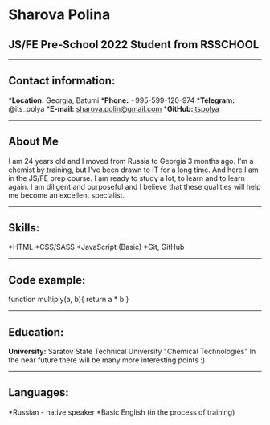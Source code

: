 # Sharova Polina
## JS/FE Pre-School 2022 Student from RSSCHOOL
****
## Contact information:
*__Location:__ Georgia, Batumi
*__Phone:__ +995-599-120-974
*__Telegram:__ @its_polya
*__E-mail:__ sharova.polin@gmail.com
*__GitHub:__[itspolya](https://github.com/itspolya)
*****
## About Me
I am 24 years old and I moved from Russia to Georgia 3 months ago. I'm a chemist by training, but I've been drawn to IT for a long time. And here I am in the JS/FE prep course. I am ready to study a lot, to learn and to learn again. I am diligent and purposeful and I believe that these qualities will help me become an excellent specialist.
********
## Skills:
*HTML
*CSS/SASS
*JavaScript (Basic)
*Git, GitHub
*********
## Code example:
function multiply(a, b){
  return a * b
}
***********
## Education:
__University:__ Saratov State Technical University "Chemical Technologies"
In the near future there will be many more interesting points :)
******
## Languages:
*Russian - native speaker
*Basic English (in the process of training)
